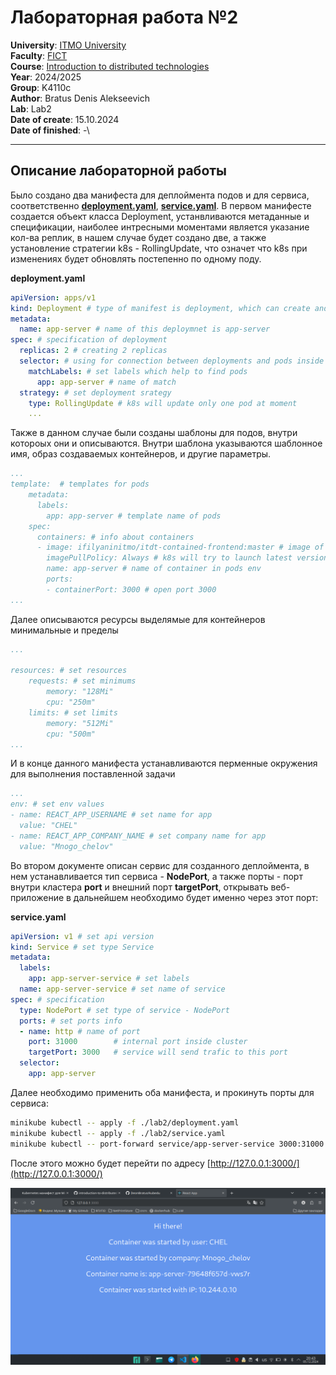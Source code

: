 # Лабораторная работа №2
**University**: [ITMO University](https://itmo.ru/ru/)\
**Faculty**: [FICT](https://fict.itmo.ru)\
**Course**: [Introduction to distributed technologies](https://github.com/itmo-ict-faculty/introduction-to-distributed-technologies)\
**Year**: 2024/2025\
**Group**: K4110c\
**Author**: Bratus Denis Alekseevich\
**Lab**: Lab2\
**Date of create**: 15.10.2024\
**Date of finished**: -\

---
## Описание лабораторной работы
Было создано два манифеста для деплоймента подов и для сервиса, соответственно [**deployment.yaml**](/lab2/deployment.yaml), [**service.yaml**](/lab2/service.yaml). 
В первом манифесте создается объект класса Deployment, устанвливаются метаданные и спецификации, наиболее интресными моментами является указание кол-ва реплик, в нашем случае будет создано две, а также установление стратегии k8s - RollingUpdate, что означет что k8s при изменениях будет обновлять постепенно по одному поду.


**deployment.yaml**
```yaml
apiVersion: apps/v1 
kind: Deployment # type of manifest is deployment, which can create and update pods
metadata:
  name: app-server # name of this deploymnet is app-server
spec: # specification of deployment
  replicas: 2 # creating 2 replicas
  selector: # using for connection between deployments and pods inside dep
    matchLabels: # set labels which help to find pods 
      app: app-server # name of match
  strategy: # set deployment srategy
    type: RollingUpdate # k8s will update only one pod at moment
    ...
```
Также в данном случае были созданы шаблоны для подов, внутри котороых они и описываются. Внутри шаблона указываются шаблонное имя, образ создаваемых контейнеров, и другие параметры. 
```yaml
...
template:  # templates for pods
    metadata:
      labels:
        app: app-server # template name of pods
    spec:
      containers: # info about containers
      - image: ifilyaninitmo/itdt-contained-frontend:master # image of conteiners
        imagePullPolicy: Always # k8s will try to launch latest version of img
        name: app-server # name of container in pods env
        ports:
        - containerPort: 3000 # open port 3000 
...
```
Далее описываются ресурсы выделямые для контейнеров минимальные и пределы
```yaml
...

resources: # set resources
    requests: # set minimums
        memory: "128Mi"
        cpu: "250m"
    limits: # set limits
        memory: "512Mi"
        cpu: "500m"
...
```
И в конце данного манифеста устанавливаются перменные окружения для выполнения поставленной задачи

```yaml
...
env: # set env values
- name: REACT_APP_USERNAME # set name for app
  value: "CHEL"
- name: REACT_APP_COMPANY_NAME # set company name for app
  value: "Mnogo_chelov"
```

Во втором документе описан сервис для созданного деплоймента, в нем устанавливается тип сервиса - **NodePort**, а также порты - порт внутри кластера **port** и внешний порт **targetPort**, открывать веб-приложение в дальнейшем необходимо будет именно через этот порт:


**service.yaml**
```yaml
apiVersion: v1 # set api version
kind: Service # set type Service
metadata:
  labels:
    app: app-server-service # set labels
  name: app-server-service # set name of service
spec: # specification
  type: NodePort # set type of service - NodePort
  ports: # set ports info
  - name: http # name of port
    port: 31000        # internal port inside cluster
    targetPort: 3000   # service will send trafic to this port
  selector:
    app: app-server
```

Далее необходимо применить оба манифеста, и прокинуть порты для сервиса:
```bash
minikube kubectl -- apply -f ./lab2/deployment.yaml   
minikube kubectl -- apply -f ./lab2/service.yaml
minikube kubectl -- port-forward service/app-server-service 3000:31000
```
После этого можно будет перейти по адресу [http://127.0.0.1:3000/](http://127.0.0.1:3000/)

![](/lab2/web-app-lab2.png)